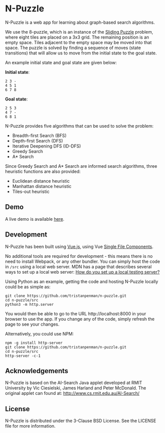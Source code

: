 # N-Puzzle

N-Puzzle is a web app for learning about graph-based search algorithms.

We use the 8-puzzle, which is an instance of the [Sliding Puzzle](https://en.wikipedia.org/wiki/Sliding_puzzle) problem, where eight tiles are placed on a 3x3 grid. The remaining position is an empty space. Tiles adjacent to the empty space may be moved into that space. The puzzle is solved by finding a sequence of moves (state transitions) that will allow us to move from the initial state to the goal state.

An example initial state and goal state are given below:

**Initial state**:

    2 3 -
    4 5 1
    6 7 8

**Goal state**:

    2 5 3
    4 7 -
    6 8 1

N-Puzzle provides five algorithms that can be used to solve the problem:

- Breadth-first Search (BFS)
- Depth-first Search (DFS)
- Iterative Deepening DFS (ID-DFS)
- Greedy Search
- A* Search

Since Greedy Search and A* Search are informed search algorithms, three
heuristic functions are also provided:

- Euclidean distance heuristic
- Manhattan distance heuristic
- Tiles-out heuristic

## Demo

A live demo is available [here](http://tristanpenman.com/demos/n-puzzle).

## Development

N-Puzzle has been built using [Vue.js](https://vuejs.org/), using Vue [Single File Components](https://vuejs.org/guide/scaling-up/sfc.html).

No additional tools are required for development - this means there is no need to install Webpack, or any other bundler. You can simply host the code in `/src` using a local web server. MDN has a page that describes several ways to set up a local web server: [How do you set up a local testing server?](https://developer.mozilla.org/en-US/docs/Learn/Common_questions/set_up_a_local_testing_server)

Using Python as an example, getting the code and hosting N-Puzzle locally could be as simple as:

    git clone https://github.com/tristanpenman/n-puzzle.git
    cd n-puzzle/src
    python3 -m http.server

You would then be able to go to the URL http://localhost:8000 in your browser to use the app. If you change any of the code, simply refresh the page to see your changes.

Alternatively, you could use NPM:

    npm -g install http-server
    git clone https://github.com/tristanpenman/n-puzzle.git
    cd n-puzzle/src
    http-server -c-1

## Acknowledgements

N-Puzzle is based on the AI-Search Java applet developed at RMIT University by Vic Ciesielski, James Harland and Peter McDonald. The original applet can found at: http://www.cs.rmit.edu.au/AI-Search/

## License

N-Puzzle is distributed under the 3-Clause BSD License. See the LICENSE file for more information.